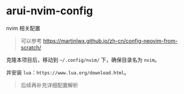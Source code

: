# arui-nvim-config

nvim 相关配置

> 可以参考
> https://martinlwx.github.io/zh-cn/config-neovim-from-scratch/

克隆本项目后，移动到 `~/.config/nvim/` 下，确保目录名为 `nvim`。

并安装 `lua`：`https://www.lua.org/download.html`。

> 后续再补充详细配置解析
